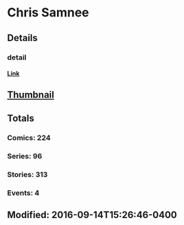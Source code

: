 # Chris  Samnee 
## Details
### detail
#### [Link](http://marvel.com/comics/creators/8221/chris_samnee?utm_campaign=apiRef&utm_source=225578a89fc76f3d20fbffda5d17a88d)
## [Thumbnail](http://i.annihil.us/u/prod/marvel/i/mg/a/00/4bae83714ff97.jpg)
## Totals
### Comics: 224
### Series: 96
### Stories: 313
### Events: 4
## Modified: 2016-09-14T15:26:46-0400